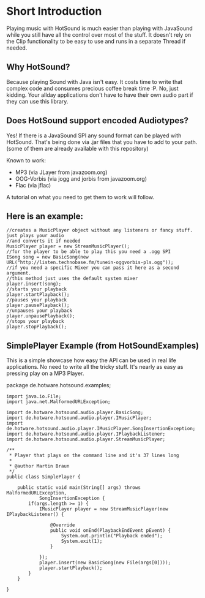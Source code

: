 # Short Introduction
Playing music with HotSound is much easier than playing with JavaSound while you still have all the control over most of the stuff. It doesn't rely on the Clip functionality to be easy to use and runs in a separate Thread if needed.

## Why HotSound?
Because playing Sound with Java isn't easy. It costs time to write that complex code and consumes precious coffee break time :P. No, just kidding. Your allday applications don't have to have their own audio part if they can use this library.

## Does HotSound support encoded Audiotypes?
Yes! If there is a JavaSound SPI any sound format can be played with HotSound. That's being done via .jar files that you have to add to your path.
(some of them are already available with this repository)

Known to work:
* MP3 (via JLayer from javazoom.org)
* OOG-Vorbis (via jogg and jorbis from javazoom.org)
* Flac (via jflac)

A tutorial on what you need to get them to work will follow.

## Here is an example:
    //creates a MusicPlayer object without any listeners or fancy stuff. just plays your audio
    //and converts it if needed
    MusicPlayer player = new StreamMusicPlayer();
    //for the player to be able to play this you need a .ogg SPI
    ISong song = new BasicSong(new URL("http://listen.technobase.fm/tunein-oggvorbis-pls.ogg"));
    //if you need a specific Mixer you can pass it here as a second argument.
    //this method just uses the default system mixer
    player.insert(song);
    //starts your playback
    player.startPlayback();
    //pauses your playback
    player.pausePlayback();
    //unpauses your playback
    player.unpausePlayback();
    //stops your playback
    player.stopPlayback();

## SimplePlayer Example (from HotSoundExamples)
This is a simple showcase how easy the API can be used in real life applications. No need to write all the tricky stuff. It's nearly as easy as pressing play on a MP3 Player.

  package de.hotware.hotsound.examples;
	
	import java.io.File;
	import java.net.MalformedURLException;
	
	import de.hotware.hotsound.audio.player.BasicSong;
	import de.hotware.hotsound.audio.player.IMusicPlayer;
	import de.hotware.hotsound.audio.player.IMusicPlayer.SongInsertionException;
	import de.hotware.hotsound.audio.player.IPlaybackListener;
	import de.hotware.hotsound.audio.player.StreamMusicPlayer;
	
	/**
	 * Player that plays on the command line and it's 37 lines long
	 * 
	 * @author Martin Braun
	 */
	public class SimplePlayer {
	
		public static void main(String[] args) throws MalformedURLException,
				SongInsertionException {
			if(args.length >= 1) {
				IMusicPlayer player = new StreamMusicPlayer(new IPlaybackListener() {
	
					@Override
					public void onEnd(PlaybackEndEvent pEvent) {
						System.out.println("Playback ended");
						System.exit(1);
					}
	
				});
				player.insert(new BasicSong(new File(args[0])));
				player.startPlayback();
			}
		}
	
	}
